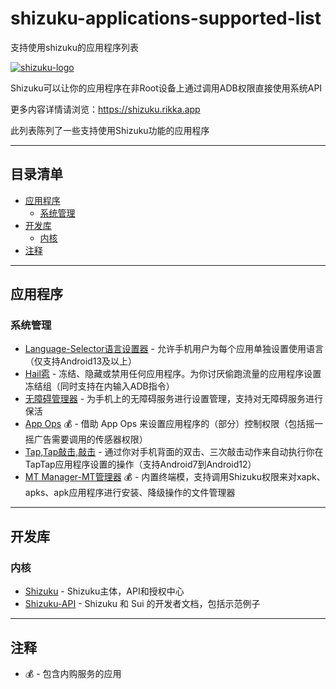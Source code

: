 # shizuku-applications-supported-list
支持使用shizuku的应用程序列表

[![shizuku-logo]](https://shizuku.rikka.app/)

Shizuku可以让你的应用程序在非Root设备上通过调用ADB权限直接使用系统API

更多内容详情请浏览：https://shizuku.rikka.app

此列表陈列了一些支持使用Shizuku功能的应用程序

--------------------


## 目录清单

- [应用程序](#应用程序)
  - [系统管理](#系统管理)
- [开发库](#开发库)
  - [内核](#内核)
- [注释](#注释)
--------------------

## 应用程序


### 系统管理

* [Language-Selector语言设置器](https://github.com/VegaBobo/Language-Selector) - 允许手机用户为每个应用单独设置使用语言（仅支持Android13及以上）
* [Hail雹](https://github.com/aistra0528/Hail) - 冻结、隐藏或禁用任何应用程序。为你讨厌偷跑流量的应用程序设置冻结组（同时支持在内输入ADB指令）
* [无障碍管理器](https://www.coolapk.com/apk/com.accessibilitymanager) - 为手机上的无障碍服务进行设置管理，支持对无障碍服务进行保活
* [App Ops](https://www.coolapk.com/apk/rikka.appops) 💰 -  借助 App Ops 来设置应用程序的（部分）控制权限（包括摇一摇广告需要调用的传感器权限）
* [Tap,Tap敲击,敲击](https://github.com/KieronQuinn/TapTap) - 通过你对手机背面的双击、三次敲击动作来自动执行你在TapTap应用程序设置的操作（支持Android7到Android12） 
* [MT Manager-MT管理器](https://mt2.cn/download) 💰 - 内置终端模，支持调用Shizuku权限来对xapk、apks、apk应用程序进行安装、降级操作的文件管理器

--------------------

## 开发库

### 内核

* [Shizuku](https://github.com/RikkaApps/Shizuku) - Shizuku主体，API和授权中心
* [Shizuku-API](https://github.com/RikkaApps/Shizuku-API) - Shizuku 和 Sui 的开发者文档，包括示范例子

--------------------

## 注释

- 💰 - 包含内购服务的应用

[shizuku-logo]:https://shizuku.rikka.app/logo.png "shizuku-logo"
